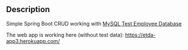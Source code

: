 ## Description

Simple Spring Boot CRUD working with [MySQL Test Employee Database](https://dev.mysql.com/doc/employee/en/)

The web app is working here (without test data): https://etda-app3.herokuapp.com/
